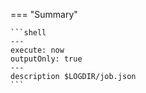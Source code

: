 === "Summary"

    ```shell
    ---
    execute: now
    outputOnly: true
    ---
    description $LOGDIR/job.json
    ```

